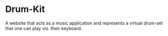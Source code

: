 # Drum-Kit
A website that acts as a music application and represents a virtual drum-set that one can play viz. their keyboard.
